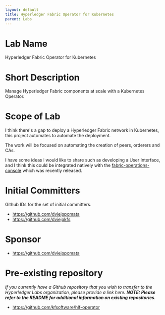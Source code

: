 ```yaml
---
layout: default
title: Hyperledger Fabric Operator for Kubernetes
parent: Labs
---
```

# Lab Name
Hyperledger Fabric Operator for Kubernetes

# Short Description
Manage Hyperledger Fabric components at scale with a Kubernetes Operator.

# Scope of Lab
I think there's a gap to deploy a Hyperledger Fabric network in Kubernetes, this project automates to automate the deployment.

The work will be focused on automating the creation of peers, orderers and CAs.

I have some ideas I would like to share such as developing a User Interface, and I think this could be integrated natively with the [fabric-operations-console](https://github.com/hyperledger-labs/fabric-operations-console) which was recently released.

# Initial Committers
Github IDs for the set of initial committers.
- https://github.com/dviejopomata
- https://github.com/dviejokfs

# Sponsor
- https://github.com/dviejopomata

# Pre-existing repository
_If you currently have a Github repository that you wish to transfer to the Hyperledger Labs organization, please provide a link here. **NOTE: Please refer to the README for additional information on existing repositories.**_
- https://github.com/kfsoftware/hlf-operator
